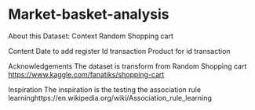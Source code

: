 # Market-basket-analysis
About this Dataset: Context Random Shopping cart

Content Date to add register Id transaction Product for id transaction

Acknowledgements The dataset is transform from Random Shopping cart https://www.kaggle.com/fanatiks/shopping-cart

Inspiration The inspiration is the testing the association rule learninghttps://en.wikipedia.org/wiki/Association_rule_learning
